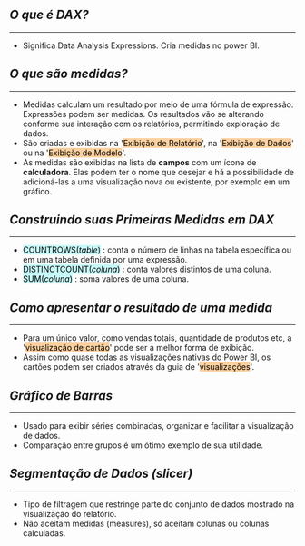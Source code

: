 ## *O que é DAX?*
***

- Significa Data Analysis Expressions. Cria medidas no power BI.

## *O que são medidas?*
***

- Medidas calculam um resultado por meio de uma fórmula de expressão. Expressões podem ser medidas. Os resultados vão se alterando conforme sua interação com os relatórios, permitindo exploração de dados.
- São criadas e exibidas na '<mark style="background: #FFB86CA6;">Exibição de Relatório</mark>', na '<mark style="background: #FFB86CA6;">Exibição de Dados</mark>' ou na '<mark style="background: #FFB86CA6;">Exibição de Modelo</mark>'. 
- As medidas são exibidas na lista de **campos** com um ícone de **calculadora**. Elas podem ter o nome que desejar e há a possibilidade de adicioná-las a uma visualização nova ou existente, por exemplo em um gráfico.

## *Construindo suas Primeiras Medidas em DAX*
***

- <mark style="background: #ABF7F7A6;">COUNTROWS(_table_)</mark> : conta o número de linhas na tabela específica ou em uma tabela definida por uma expressão. 
- <mark style="background: #ABF7F7A6;">DISTINCTCOUNT(_coluna_)</mark> : conta valores distintos de uma coluna.
- <mark style="background: #ABF7F7A6;">SUM(_coluna_)</mark> : soma valores de uma coluna.

## *Como apresentar o resultado de uma medida*
***

- Para um único valor, como vendas totais, quantidade de produtos etc, a '<mark style="background: #FFB86CA6;">visualização de cartão</mark>' pode ser a melhor forma de exibição. 
- Assim como quase todas as visualizações nativas do Power BI, os cartões podem ser criados através da guia de '<mark style="background: #FFB86CA6;">visualizações</mark>'.

## *Gráfico de Barras*
***

- Usado para exibir séries combinadas, organizar e facilitar a visualização de dados.
- Comparação entre grupos é um ótimo exemplo de sua utilidade.

## *Segmentação de Dados (slicer)*
***

- Tipo de filtragem que restringe parte do conjunto de dados mostrado na visualização do relatório. 
- Não aceitam medidas (measures), só aceitam colunas ou colunas calculadas.